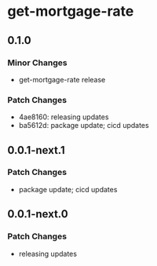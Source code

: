 # get-mortgage-rate

## 0.1.0

### Minor Changes

- get-mortgage-rate release

### Patch Changes

- 4ae8160: releasing updates
- ba5612d: package update; cicd updates

## 0.0.1-next.1

### Patch Changes

- package update; cicd updates

## 0.0.1-next.0

### Patch Changes

- releasing updates
